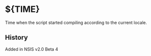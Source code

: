 # ${__TIME__}

Time when the script started compiling according to the current locale.

## History

Added in NSIS v2.0 Beta 4
